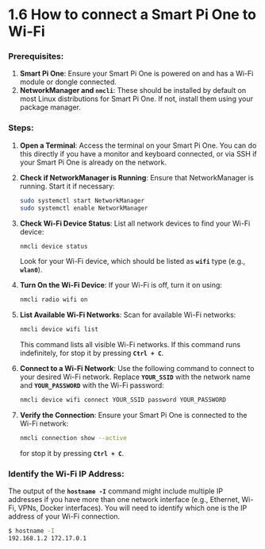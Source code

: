 # 1.6 How to connect a Smart Pi One to Wi-Fi

### Prerequisites:
1. **Smart Pi One**: Ensure your Smart Pi One is powered on and has a Wi-Fi module or dongle connected.
2. **NetworkManager and `nmcli`**: These should be installed by default on most Linux distributions for Smart Pi One. If not, install them using your package manager.

### Steps:

1. **Open a Terminal**:
   Access the terminal on your Smart Pi One. You can do this directly if you have a monitor and keyboard connected, or via SSH if your Smart Pi One is already on the network.

2. **Check if NetworkManager is Running**:
   Ensure that NetworkManager is running. Start it if necessary:
   ```bash
   sudo systemctl start NetworkManager
   sudo systemctl enable NetworkManager
   ```

3. **Check Wi-Fi Device Status**:
   List all network devices to find your Wi-Fi device:
   ```bash
   nmcli device status
   ```
   Look for your Wi-Fi device, which should be listed as **`wifi`** type (e.g., **`wlan0`**).

4. **Turn On the Wi-Fi Device**:
   If your Wi-Fi is off, turn it on using:
   ```bash
   nmcli radio wifi on
   ```

5. **List Available Wi-Fi Networks**:
   Scan for available Wi-Fi networks:
   ```bash
   nmcli device wifi list
   ```
   This command lists all visible Wi-Fi networks. If this command runs indefinitely, for stop it by pressing **`Ctrl + C`**.

6. **Connect to a Wi-Fi Network**:
   Use the following command to connect to your desired Wi-Fi network. Replace **`YOUR_SSID`** with the network name and **`YOUR_PASSWORD`** with the Wi-Fi password:
   ```bash
   nmcli device wifi connect YOUR_SSID password YOUR_PASSWORD
   ```

7. **Verify the Connection**:
   Ensure your Smart Pi One is connected to the Wi-Fi network:
   ```bash
   nmcli connection show --active
   ```
   for stop it by pressing **`Ctrl + C`**.

### Identify the Wi-Fi IP Address:
   The output of the **`hostname -I`** command might include multiple IP addresses if you have more than one network interface (e.g., Ethernet, Wi-Fi, VPNs, Docker interfaces). You will need to identify which one is the IP address of your Wi-Fi connection.
   ```bash
   $ hostname -I
   192.168.1.2 172.17.0.1
   ```

